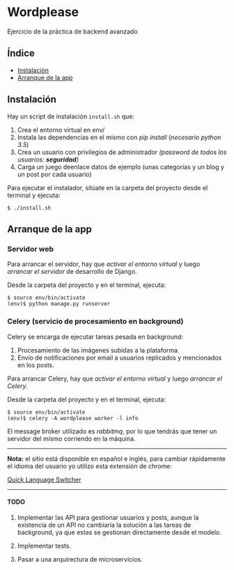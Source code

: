 # Wordplease

Ejercicio de la práctica de backend avanzado

## Índice

* [Instalación](#toc_2)
* [Arranque de la app](#toc_3)

## Instalación

Hay un script de instalación ```install.sh``` que: 

1. Crea el entorno virtual en env/
2. Instala las dependencias en el mismo con *pip install* (*necesario python 3.5*)
3. Crea un usuario con privilegios de administrador *(password de todos los usuarios: **seguridad**)*
4. Carga un juego deenlace datos de ejemplo (unas categorías y un blog y un post por cada usuario)

Para ejecutar el instalador, sitúate en la carpeta del proyecto desde el terminal y ejecuta:

```
$ ./install.sh
```

## Arranque de la app

### Servidor web

Para arrancar el servidor, hay que *activar el entorno virtual* y luego *arrancar el servidor* de desarrollo de Django.

Desde la carpeta del proyecto y en el terminal, ejecuta:

```
$ source env/bin/activate
(env)$ python manage.py runserver
```

### Celery (servicio de procesamiento en background)

Celery se encarga de ejecutar tareas pesada en background:

1. Procesamiento de las imágenes subidas a la plataforma.
2. Envío de notificaciones por email a usuarios replicados y mencionados en los posts.

Para arrancar Celery, hay que *activar el entorno virtual* y luego *arrancar el Celery*.

Desde la carpeta del proyecto y en el terminal, ejecuta:

```
$ source env/bin/activate
(env)$ celery -A wordplease worker -l info
```
El message broker utilizado es *rabbitmq*, por lo que tendrás que tener un servidor del mismo corriendo en la máquina.

***
**Nota:** el sitio está disponible en español e inglés, para cambiar rápidamente el idioma del usuario yo utilizo esta extensión de chrome:

[Quick Language Switcher](https://chrome.google.com/webstore/detail/quick-language-switcher/pmjbhfmaphnpbehdanbjphdcniaelfie?utm_source=chrome-app-launcher-info-dialog)


***
#### TODO ####

1. Implementar las API para gestionar usuarios y posts, aunque la existencia de un API no cambiaría la solución a las tareas de background, ya que estas se gestionan directamente desde el modelo.

2. Implementar tests.

3. Pasar a una arquirectura de microservicios.

